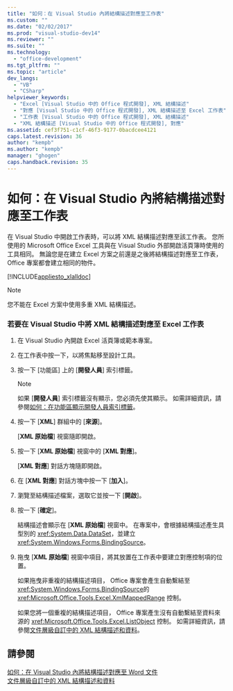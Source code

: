```yaml
---
title: "如何：在 Visual Studio 內將結構描述對應至工作表"
ms.custom: ""
ms.date: "02/02/2017"
ms.prod: "visual-studio-dev14"
ms.reviewer: ""
ms.suite: ""
ms.technology: 
  - "office-development"
ms.tgt_pltfrm: ""
ms.topic: "article"
dev_langs: 
  - "VB"
  - "CSharp"
helpviewer_keywords: 
  - "Excel [Visual Studio 中的 Office 程式開發], XML 結構描述"
  - "對應 [Visual Studio 中的 Office 程式開發], XML 結構描述至 Excel 工作表"
  - "工作表 [Visual Studio 中的 Office 程式開發], XML 結構描述"
  - "XML 結構描述 [Visual Studio 中的 Office 程式開發], 對應"
ms.assetid: cef3f751-c1cf-46f3-9177-0bacdcee4121
caps.latest.revision: 36
author: "kempb"
ms.author: "kempb"
manager: "ghogen"
caps.handback.revision: 35
---
```

# 如何：在 Visual Studio 內將結構描述對應至工作表
  在 Visual Studio 中開啟工作表時，可以將 XML 結構描述對應至該工作表。  您所使用的 Microsoft Office Excel 工具與在 Visual Studio 外部開啟活頁簿時使用的工具相同。  無論您是在建立 Excel 方案之前還是之後將結構描述對應至工作表，Office 專案都會建立相同的物件。  
  
 [!INCLUDE[appliesto_xlalldoc](../vsto/includes/appliesto-xlalldoc-md.md)]  
  
> [!NOTE]  
>  您不能在 Excel 方案中使用多重 XML 結構描述。  
  
### 若要在 Visual Studio 中將 XML 結構描述對應至 Excel 工作表  
  
1.  在 Visual Studio 內開啟 Excel 活頁簿或範本專案。  
  
2.  在工作表中按一下，以將焦點移至設計工具。  
  
3.  按一下 \[功能區\] 上的 \[**開發人員**\] 索引標籤。  
  
    > [!NOTE]  
    >  如果 \[**開發人員**\] 索引標籤沒有顯示，您必須先使其顯示。  如需詳細資訊，請參閱[如何：在功能區顯示開發人員索引標籤](../vsto/how-to-show-the-developer-tab-on-the-ribbon.md)。  
  
4.  按一下 \[**XML**\] 群組中的 \[**來源**\]。  
  
     \[**XML 原始檔**\] 視窗隨即開啟。  
  
5.  按一下 \[**XML 原始檔**\] 視窗中的 \[**XML 對應**\]。  
  
     \[**XML 對應**\] 對話方塊隨即開啟。  
  
6.  在 \[**XML 對應**\] 對話方塊中按一下 \[**加入**\]。  
  
7.  瀏覽至結構描述檔案，選取它並按一下 \[**開啟**\]。  
  
8.  按一下 \[**確定**\]。  
  
     結構描述會顯示在 \[**XML 原始檔**\] 視窗中。  在專案中，會根據結構描述產生具型別的 <xref:System.Data.DataSet>，並建立 <xref:System.Windows.Forms.BindingSource>。  
  
9. 拖曳 \[**XML 原始檔**\] 視窗中項目，將其放置在工作表中要建立對應控制項的位置。  
  
     如果拖曳非重複的結構描述項目， Office 專案會產生自動繫結至 <xref:System.Windows.Forms.BindingSource>的 <xref:Microsoft.Office.Tools.Excel.XmlMappedRange> 控制。  
  
     如果您將一個重複的結構描述項目， Office 專案產生沒有自動繫結至資料來源的 <xref:Microsoft.Office.Tools.Excel.ListObject> 控制。  如需詳細資訊，請參閱[文件層級自訂中的 XML 結構描述和資料](../vsto/xml-schemas-and-data-in-document-level-customizations.md)。  
  
## 請參閱  
 [如何：在 Visual Studio 內將結構描述對應至 Word 文件](../vsto/how-to-map-schemas-to-word-documents-inside-visual-studio.md)   
 [文件層級自訂中的 XML 結構描述和資料](../vsto/xml-schemas-and-data-in-document-level-customizations.md)  
  
  